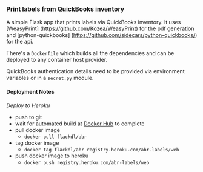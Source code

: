 ### Print labels from QuickBooks inventory

A simple Flask app that prints labels via QuickBooks inventory.  It uses [WeasyPrint] (https://github.com/Kozea/WeasyPrint) for the pdf generation and [python-quickbooks] (https://github.com/sidecars/python-quickbooks/) for the api.

There's a `Dockerfile` which builds all the dependencies and can be deployed to any container host provider.

QuickBooks authentication details need to be provided via environment variables or in a `secret.py` module.


#### Deployment Notes
*Deploy to Heroku*
- push to git
- wait for automated build at [Docker Hub](https://hub.docker.com/r/flackdl/abr/builds/) to complete
- pull docker image
  - `docker pull flackdl/abr`
- tag docker image
  - `docker tag flackdl/abr registry.heroku.com/abr-labels/web`
- push docker image to heroku
  - `docker push registry.heroku.com/abr-labels/web`